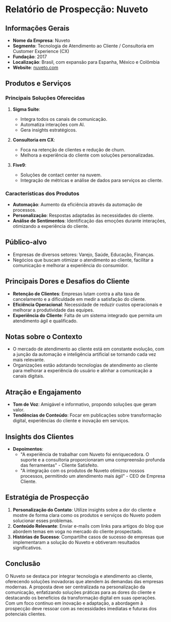# Relatório de Prospecção: Nuveto

## Informações Gerais
- **Nome da Empresa**: Nuveto
- **Segmento**: Tecnologia de Atendimento ao Cliente / Consultoria em Customer Experience (CX)
- **Fundação**: 2017
- **Localização**: Brasil, com expansão para Espanha, México e Colômbia
- **Website**: [nuveto.com](https://nuveto.com)

## Produtos e Serviços
### Principais Soluções Oferecidas
1. **Sigma Suite**: 
   - Integra todos os canais de comunicação.
   - Automatiza interações com AI.
   - Gera insights estratégicos.
  
2. **Consultoria em CX**:
   - Foca na retenção de clientes e redução de churn.
   - Melhora a experiência do cliente com soluções personalizadas.
  
3. **Five9**:
   - Soluções de contact center na nuvem.
   - Integração de métricas e análise de dados para serviços ao cliente.

### Características dos Produtos
- **Automação**: Aumento da eficiência através da automação de processos.
- **Personalização**: Respostas adaptadas às necessidades do cliente.
- **Análise de Sentimentos**: Identificação das emoções durante interações, otimizando a experiência do cliente.

## Público-alvo
- Empresas de diversos setores: Varejo, Saúde, Educação, Finanças.
- Negócios que buscam otimizar o atendimento ao cliente, facilitar a comunicação e melhorar a experiência do consumidor.

## Principais Dores e Desafios do Cliente
- **Retenção de Clientes**: Empresas lutam contra a alta taxa de cancelamento e a dificuldade em medir a satisfação do cliente.
- **Eficiência Operacional**: Necessidade de reduzir custos operacionais e melhorar a produtividade das equipes.
- **Experiência do Cliente**: Falta de um sistema integrado que permita um atendimento ágil e qualificado.

## Notas sobre o Contexto
- O mercado de atendimento ao cliente está em constante evolução, com a junção da automação e inteligência artificial se tornando cada vez mais relevante.
- Organizações estão adotando tecnologias de atendimento ao cliente para melhorar a experiência do usuário e alinhar a comunicação a canais digitais.

## Atração e Engajamento
- **Tom de Voz**: Amigável e informativo, propondo soluções que geram valor.
- **Tendências de Conteúdo**: Focar em publicações sobre transformação digital, experiências do cliente e inovação em serviços.

## Insights dos Clientes
- **Depoimentos**: 
  - "A experiência de trabalhar com Nuveto foi enriquecedora. O suporte e a consultoria proporcionaram uma compreensão profunda das ferramentas" - Cliente Satisfeito.
  - "A integração com os produtos de Nuveto otimizou nossos processos, permitindo um atendimento mais ágil" - CEO de Empresa Cliente.

## Estratégia de Prospecção
1. **Personalização do Contato**: Utilize insights sobre a dor do cliente e mostre de forma clara como os produtos e serviços do Nuveto podem solucionar esses problemas.
2. **Conteúdo Relevante**: Enviar e-mails com links para artigos do blog que abordem temas em voga no mercado do cliente prospectado.
3. **Histórias de Sucesso**: Compartilhe casos de sucesso de empresas que implementaram a solução do Nuveto e obtiveram resultados significativos.

## Conclusão
O Nuveto se destaca por integrar tecnologia e atendimento ao cliente, oferecendo soluções inovadoras que atendem às demandas das empresas modernas. A proposta deve ser centralizada na personalização da comunicação, enfatizando soluções práticas para as dores do cliente e destacando os benefícios da transformação digital em suas operações. Com um foco contínuo em inovação e adaptação, a abordagem à prospecção deve ressoar com as necessidades imediatas e futuras dos potenciais clientes.